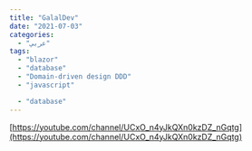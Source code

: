 ```yaml
---
title: "GalalDev"
date: "2021-07-03"
categories:
  - "عربي"
tags:
  - "blazor"
  - "database"
  - "Domain-driven design DDD"
  - "javascript"

  - "database"
---
```


[https://youtube.com/channel/UCxO_n4yJkQXn0kzDZ_nGqtg](https://youtube.com/channel/UCxO_n4yJkQXn0kzDZ_nGqtg)
